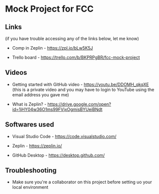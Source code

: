# Mock Project for FCC


## Links
(if you have trouble accessing any of the links below, let me know)

- Comp in Zeplin - https://zpl.io/bLw5K5J

- Trello board - https://trello.com/b/BKPRPgBR/fcc-mock-project


## Videos
- Getting started with GitHub video - https://youtu.be/DDOMH_qkqXE (this is a private video and you may have to login to YouTube using the email address you gave me)

- What is Zeplin? - https://drive.google.com/open?id=1jHY04w36O1ms99FVjxOgmisBYUeiBNdt


## Softwares used
- Visual Studio Code - https://code.visualstudio.com/

- Zeplin - https://zeplin.io/

- GitHub Desktop - https://desktop.github.com/


## Troubleshooting
- Make sure you're a collaborator on this project before setting uo your local environment
